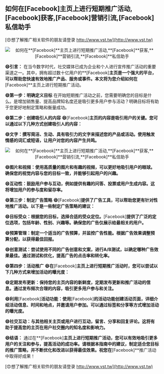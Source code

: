 ## **如何在**[Facebook]**主页上进行短期推广活动,**[Facebook]**获客,**[Facebook]**营销引流,**[Facebook]**私信助手**

[😍想了解推广相关软件的朋友请登录 http://www.vst.tw](http://www.vst.tw)

 <center><img src="https://vst.tw/MP4/tuiguang/png/7.png" alt="如何在**[Facebook]**主页上进行短期推广活动,**[Facebook]**获客,**[Facebook]**营销引流,**[Facebook]**私信助手"></center>

**😄引言：**
在当今数字时代，社交媒体已成为企业和个人进行宣传推广活动的重要渠道之一。其中，拥有超过数十亿用户的**[Facebook]**主页是一个强大的平台，可以帮助您快速有效地推广产品、服务或事件。本文将为您介绍如何在**[Facebook]**主页上进行短期推广活动。

**😄第一步：明确定义目标**
在开始短期推广活动之前，您需要明确您的目标是什么。是增加销售量、提高品牌知名度还是吸引更多用户参与活动？明确目标将有助于您更好地制定策略和衡量成功。

**😄第二步：创建吸引人的内容**
**😄**[Facebook]**主页的内容是吸引用户的关键。您可以通过以下几种方式创建吸引人的内容：**

**😄文字：撰写简洁、生动、具有吸引力的文字来描述您的产品或活动。使用触发情感的词汇或短语，让用户对您的内容产生共鸣。**

 <center><img src="https://vst.tw/MP4/tuiguang/png/8.png" alt="如何在**[Facebook]**主页上进行短期推广活动,**[Facebook]**获客,**[Facebook]**营销引流,**[Facebook]**私信助手"></center>

**😄图片和视频：使用高质量的图片和有趣的视频，可以更好地吸引用户的眼球。确保您的视觉内容与您的目标一致，并能够引起用户的兴趣。**

**😄互动性：鼓励用户参与互动，例如提供有趣的问答、投票或用户生成内容。这将增加用户的参与度和留存率。**

**😄第三步：制定广告策略**
**😄**[Facebook]**提供了广告工具，可以帮助您更有针对性地推广活动。以下是一些制定广告策略的建议：**

**😄目标受众：根据您的目标，选择合适的受众定位。**[Facebook]**提供了广泛的定位选项，包括年龄、性别、兴趣等。确保您的广告仅展示给最相关的用户。**

**😄预算管理：制定一个适当的广告预算，并监控广告性能。根据广告效果调整预算分配，以获得最佳回报。**

**😄创意测试：尝试使用不同的广告创意和文案，进行A/B测试，以确定哪种广告效果最佳。通过测试和优化，提高广告的点击率和转化率。**

**😄第四步：活动推广**
**😄在**[Facebook]**主页上进行短期推广活动时，您可以尝试以下几种方式来增加活动的曝光度：**

**😄定期发布更新：保持您的主页内容的新鲜度，定期发布更新和推广活动的信息。通过发布频次合理的内容，吸引更多用户参与和关注。**

**😄利用**[Facebook]**活动功能：使用**[Facebook]**的活动功能创建活动页面，详细介绍活动信息、时间和地点，并邀请用户参加。可以通过标签和分享等方式增加活动的曝光度。**

**😄社交互动：与其他相关主页或用户进行互动，留言、分享和回复评论。这将有助于提高您的主页在用户社交圈内的知名度和影响力。**

**😄结语：**
通过在**[Facebook]**主页上进行短期推广活动，您可以有效地吸引更多用户的关注和参与，提高活动的成功率。请根据本指南中的建议，制定适合您目标的推广策略，并不断优化和改进以获得最佳效果。祝您在**[Facebook]**推广活动中取得好成果！

[😍想了解推广相关软件的朋友请登录 http://www.vst.tw](http://www.vst.tw)




